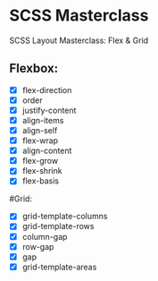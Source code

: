 # SCSS Masterclass

SCSS Layout Masterclass: Flex & Grid

## Flexbox:

- [x] flex-direction
- [x] order
- [x] justify-content
- [x] align-items
- [x] align-self
- [x] flex-wrap
- [x] align-content
- [x] flex-grow
- [x] flex-shrink
- [x] flex-basis

#Grid:

- [x] grid-template-columns
- [x] grid-template-rows
- [x] column-gap
- [x] row-gap
- [x] gap
- [x] grid-template-areas
